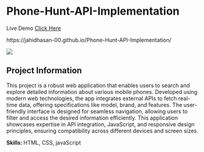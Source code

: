 # Phone-Hunt-API-Implementation
<P>Live Demo <a href="https://jahidhasan-00.github.io/Phone-Hunt-API-Implementation/">Click Here</a></P>
<p>https://jahidhasan-00.github.io/Phone-Hunt-API-Implementation/</p>
<img src='https://i.ibb.co.com/Csz5Zwh/phone-Hunt.png'>
<h2>Project Information</h2>
<p>This project is a robust web application that enables users to search and explore detailed information about various mobile phones. Developed using modern web technologies, the app integrates external APIs to fetch real-time data, offering specifications like model, brand, and features. The user-friendly interface is designed for seamless navigation, allowing users to filter and access the desired information efficiently. This application showcases expertise in API integration, JavaScript, and responsive design principles, ensuring compatibility across different devices and screen sizes.</p>
<p><b>Skills: </b> HTML, CSS, javaScript</p>
